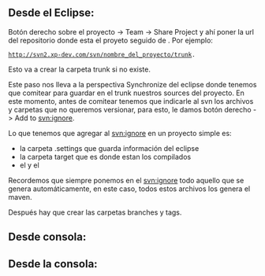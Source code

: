 Desde el Eclipse:
-----------------

Botón derecho sobre el proyecto -&gt; Team -&gt; Share Project y ahí poner la url del repositorio donde esta el proyeto seguido de . Por ejemplo:

[`http://svn2.xp-dev.com/svn/nombre_del_proyecto/trunk`](http://svn2.xp-dev.com/svn/nombre_del_proyecto/trunk)`.`

Esto va a crear la carpeta trunk si no existe.

Este paso nos lleva a la perspectiva Synchronize del eclipse donde tenemos que comitear para guardar en el trunk nuestros sources del proyecto. En este momento, antes de comitear tenemos que indicarle al svn los archivos y carpetas que no queremos versionar, para esto, le damos botón derecho -&gt; Add to <svn:ignore>.

Lo que tenemos que agregar al <svn:ignore> en un proyecto simple es:

-   la carpeta .settings que guarda información del eclipse
-   la carpeta target que es donde estan los compilados
-   el y el

Recordemos que siempre ponemos en el <svn:ignore> todo aquello que se genera automáticamente, en este caso, todos estos archivos los genera el maven.

Después hay que crear las carpetas branches y tags.

Desde consola:
--------------

Desde la consola:
-----------------

